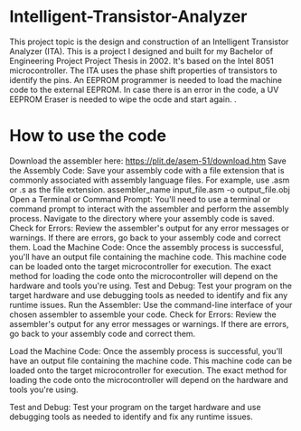 # Intelligent-Transistor-Analyzer
This project topic is the design and construction of an Intelligent Transistor Analyzer (ITA). This is a project I designed and built for  my Bachelor of Engineering Project Project Thesis in 2002. It's based on the Intel 8051 microcontroller. The ITA uses the phase shift properties of transistors to identify the pins.
An EEPROM programmer is needed to load the machine code to the external EEPROM. In case there is an error in the code, a UV EEPROM Eraser is needed to wipe the ocde and start again. . 
# How to use the code
Download the assembler here: https://plit.de/asem-51/download.htm
Save the Assembly Code:
Save your assembly code with a file extension that is commonly associated with assembly language files. For example, use .asm or .s as the file extension.
assembler_name input_file.asm -o output_file.obj
Open a Terminal or Command Prompt:
You'll need to use a terminal or command prompt to interact with the assembler and perform the assembly process. Navigate to the directory where your assembly code is saved.
Check for Errors:
Review the assembler's output for any error messages or warnings. If there are errors, go back to your assembly code and correct them.
Load the Machine Code:
Once the assembly process is successful, you'll have an output file containing the machine code. This machine code can be loaded onto the target microcontroller for execution. The exact method for loading the code onto the microcontroller will depend on the hardware and tools you're using.
Test and Debug:
Test your program on the target hardware and use debugging tools as needed to identify and fix any runtime issues.
Run the Assembler:
Use the command-line interface of your chosen assembler to assemble your code. 
Check for Errors:
Review the assembler's output for any error messages or warnings. If there are errors, go back to your assembly code and correct them.

Load the Machine Code:
Once the assembly process is successful, you'll have an output file containing the machine code. This machine code can be loaded onto the target microcontroller for execution. The exact method for loading the code onto the microcontroller will depend on the hardware and tools you're using.

Test and Debug:
Test your program on the target hardware and use debugging tools as needed to identify and fix any runtime issues.
